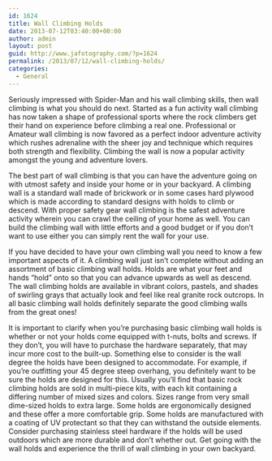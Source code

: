 ```yaml
---
id: 1624
title: Wall Climbing Holds
date: 2013-07-12T03:40:00+00:00
author: admin
layout: post
guid: http://www.jafotography.com/?p=1624
permalink: /2013/07/12/wall-climbing-holds/
categories:
  - General
---
```

Seriously impressed with Spider-Man and his wall climbing skills, then wall climbing is what you should do next. Started as a fun activity wall climbing has now taken a shape of professional sports where the rock climbers get their hand on experience before climbing a real one. Professional or Amateur wall climbing is now favored as a perfect indoor adventure activity which rushes adrenaline with the sheer joy and technique which requires both strength and flexibility. Climbing the wall is now a popular activity amongst the young and adventure lovers.

The best part of wall climbing is that you can have the adventure going on with utmost safety and inside your home or in your backyard. A climbing wall is a standard wall made of brickwork or in some cases hard plywood which is made according to standard designs with holds to climb or descend. With proper safety gear wall climbing is the safest adventure activity wherein you can crawl the ceiling of your home as well. You can build the climbing wall with little efforts and a good budget or if you don’t want to use either you can simply rent the wall for your use.

If you have decided to have your own climbing wall you need to know a few important aspects of it. A climbing wall just isn’t complete without adding an assortment of basic climbing wall holds. Holds are what your feet and hands “hold” onto so that you can advance upwards as well as descend. The wall climbing holds are available in vibrant colors, pastels, and shades of swirling grays that actually look and feel like real granite rock outcrops. In all basic climbing wall holds definitely separate the good climbing walls from the great ones!

It is important to clarify when you’re purchasing basic climbing wall holds is whether or not your holds come equipped with t-nuts, bolts and screws. If they don’t, you will have to purchase the hardware separately, that may incur more cost to the built-up. Something else to consider is the wall degree the holds have been designed to accommodate. For example, if you’re outfitting your 45 degree steep overhang, you definitely want to be sure the holds are designed for this. Usually you’ll find that basic rock climbing holds are sold in multi-piece kits, with each kit containing a differing number of mixed sizes and colors. Sizes range from very small dime-sized holds to extra large. Some holds are ergonomically designed and these offer a more comfortable grip. Some holds are manufactured with a coating of UV protectant so that they can withstand the outside elements. Consider purchasing stainless steel hardware if the holds will be used outdoors which are more durable and don’t whether out. Get going with the wall holds and experience the thrill of wall climbing in your own backyard.